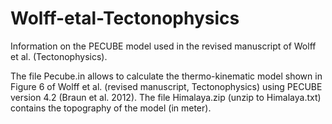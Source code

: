 # Wolff-etal-Tectonophysics
Information on the PECUBE model used in the revised manuscript of Wolff et al. (Tectonophysics).

The file Pecube.in allows to calculate the thermo-kinematic model shown in Figure 6 of Wolff et al. (revised manuscript, Tectonophysics) using PECUBE version 4.2 (Braun et al. 2012). The file Himalaya.zip (unzip to Himalaya.txt) contains the topography of the model (in meter).
